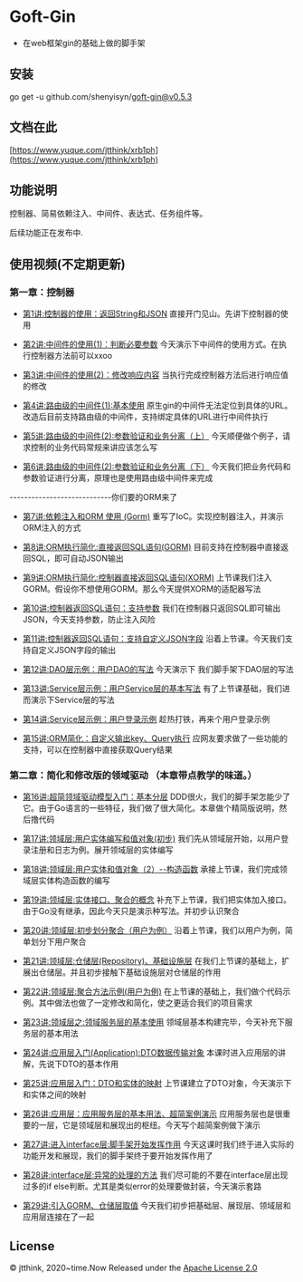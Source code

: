 # Goft-Gin
* 在web框架gin的基础上做的脚手架

## 安装
go get -u github.com/shenyisyn/goft-gin@v0.5.3

## 文档在此
[https://www.yuque.com/jtthink/xrb1ph](https://www.yuque.com/jtthink/xrb1ph)

## 功能说明
 控制器、简易依赖注入、中间件、表达式、任务组件等。
 
 后续功能正在发布中.
## 使用视频(不定期更新)
### 第一章：控制器
* [第1讲:控制器的使用：返回String和JSON](http://www.jtthink.com/course/play/2784)
直接开门见山。先讲下控制器的使用

* [第2讲:中间件的使用(1)：判断必要参数](http://www.jtthink.com/course/play/2785)
今天演示下中间件的使用方式。在执行控制器方法前可以xxoo

* [第3讲:中间件的使用(2)：修改响应内容](http://www.jtthink.com/course/play/2786)
当执行完成控制器方法后进行响应值的修改

* [第4讲:路由级的中间件(1):基本使用](http://www.jtthink.com/course/play/2787)
原生gin的中间件无法定位到具体的URL。改造后目前支持路由级的中间件，支持绑定具体的URL进行中间件执行

* [第5讲:路由级的中间件(2):参数验证和业务分离（上）](http://www.jtthink.com/course/play/2797)
今天顺便做个例子，请求控制的业务代码常规来讲应该怎么写

* [第6讲:路由级的中间件(2):参数验证和业务分离（下）](http://www.jtthink.com/course/play/2798)
今天我们把业务代码和参数验证进行分离，原理也是使用路由级中间件来完成

----------------------------你们要的ORM来了
* [第7讲:依赖注入和ORM 使用 (Gorm)](http://www.jtthink.com/course/play/2799)
重写了IoC。实现控制器注入，并演示ORM注入的方式

* [第8讲:ORM执行简化:直接返回SQL语句(GORM)](http://www.jtthink.com/course/play/2829)
目前支持在控制器中直接返回SQL，即可自动JSON输出

* [第9讲:ORM执行简化:控制器直接返回SQL语句(XORM)](http://www.jtthink.com/course/play/2830)
上节课我们注入GORM。假设你不想使用GORM。那么今天提供XORM的适配器写法

* [第10讲:控制器返回SQL语句：支持参数](http://www.jtthink.com/course/play/2843)
我们在控制器只返回SQL即可输出JSON，今天支持参数，防止注入风险

* [第11讲:控制器返回SQL语句：支持自定义JSON字段](http://www.jtthink.com/course/play/2844)
沿着上节课。今天我们支持自定义JSON字段的输出

* [第12讲:DAO层示例：用户DAO的写法](https://www.jtthink.com/course/play/2846)
今天演示下 我们脚手架下DAO层的写法

* [第13讲:Service层示例：用户Service层的基本写法](https://www.jtthink.com/course/play/2871)
有了上节课基础，我们进而演示下Service层的写法

* [第14讲:Service层示例：用户登录示例](https://www.jtthink.com/course/play/2872)
趁热打铁，再来个用户登录示例

* [第15讲:ORM简化：自定义输出key、Query执行](https://www.jtthink.com/course/play/2873)
应网友要求做了一些功能的支持，可以在控制器中直接获取Query结果 

### 第二章：简化和修改版的领域驱动 （本章带点教学的味道。）
* [第16讲:超简领域驱动模型入门：基本分层](https://www.jtthink.com/course/play/2905)
DDD很火，我们的脚手架怎能少了它。由于Go语言的一些特征，我们做了很大简化。本章做个精简版说明，然后撸代码

* [第17讲:领域层:用户实体编写和值对象(初步)](https://www.jtthink.com/course/play/2906)
我们先从领域层开始，以用户登录注册和日志为例。展开领域层的实体编写

* [第18讲:领域层:用户实体和值对象（2）--构造函数](https://www.jtthink.com/course/play/2907)
承接上节课，我们完成领域层实体构造函数的编写

* [第19讲:领域层:实体接口、聚合的概念](https://www.jtthink.com/course/play/2908)
补充下上节课，我们把实体加入接口。由于Go没有继承，因此今天只是演示种写法。并初步认识聚合

* [第20讲:领域层:初步划分聚合（用户为例）](https://www.jtthink.com/course/play/2926)
沿着上节课，我们以用户为例，简单划分下用户聚合

* [第21讲:领域层:仓储层(Repository)、基础设施层](https://www.jtthink.com/course/play/2927)
在我们上节课的基础上，扩展出仓储层。并且初步接触下基础设施层对仓储层的作用

* [第22讲:领域层:聚合方法示例(用户为例)](https://www.jtthink.com/course/play/2928)
在上节课的基础上，我们做个代码示例。其中做法也做了一定修改和简化，使之更适合我们的项目需求

* [第23讲:领域层之:领域服务层的基本使用](https://www.jtthink.com/course/play/2929)
领域层基本构建完毕，今天补充下服务层的基本用法

* [第24讲:应用层入门(Application):DTO数据传输对象](https://www.jtthink.com/course/play/2961)
本课时进入应用层的讲解，先说下DTO的基本作用

* [第25讲:应用层入门：DTO和实体的映射](https://www.jtthink.com/course/play/2962)
上节课建立了DTO对象，今天演示下和实体之间的映射

* [第26讲:应用层：应用服务层的基本用法、超简案例演示](https://www.jtthink.com/course/play/2963)
应用服务层也是很重要的一层，它是领域层和展现出的枢纽。今天写个超简案例做下演示

* [第27讲:进入interface层:脚手架开始发挥作用](https://www.jtthink.com/course/play/2964)
今天这课时我们终于进入实际的功能开发和展现，我们的脚手架终于要开始发挥作用了

* [第28讲:interface层:异常的处理的方法](https://www.jtthink.com/course/play/2982)
我们尽可能的不要在interface层出现过多的if else判断。尤其是类似error的处理要做封装，今天演示套路

* [第29讲:引入GORM、仓储层取值](https://www.jtthink.com/course/play/2983)
今天我们初步把基础层、展现层、领域层和应用层连接在了一起
## License
© jtthink, 2020~time.Now
Released under the [Apache License 2.0](https://github.com/shenyisyn/goft-gin/blob/master/LICENSE)
